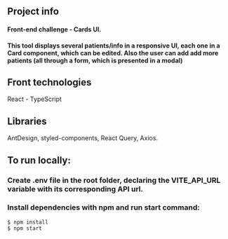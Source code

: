 ## Project info
#### Front-end challenge - Cards UI.

#### This tool displays several patients/info in a responsive UI, each one in a Card component, which can be edited. Also the user can add add more patients (all through a form, which is presented in a modal)

## Front technologies
React - TypeScript

## Libraries
AntDesign, styled-components, React Query, Axios.

## To run locally:
### Create .env file in the root folder, declaring the VITE_API_URL variable with its corresponding API url.
### Install dependencies with npm and run start command:

```
$ npm install
$ npm start
```

